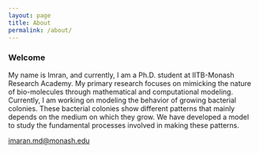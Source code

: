 ```yaml
---
layout: page
title: About
permalink: /about/
---
```


### Welcome 

My name is Imran, and currently, I am a Ph.D. student at IITB-Monash Research Academy. My primary research focuses on mimicking the nature of bio-molecules through mathematical and computational modeling. Currently, I am working on modeling the behavior of growing bacterial colonies. These bacterial colonies show different patterns that mainly depends on the medium on which they grow. We have developed a model to study the fundamental processes involved in making these patterns. 

[imaran.md@monash.edu](mailto:email@domain.com)
